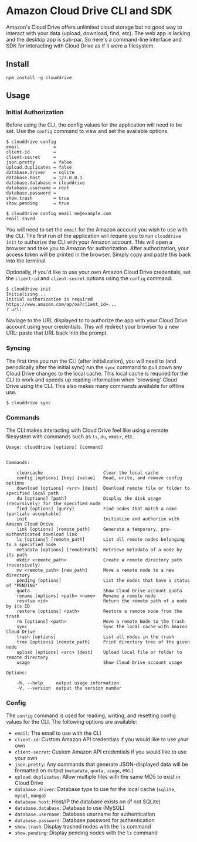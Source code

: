 # Amazon Cloud Drive CLI and SDK

Amazon's Cloud Drive offers unlimited cloud storage but no good way to interact with your data (upload, download, find, etc). The web app is lacking and the desktop app is sub-par. So here's a command-line interface and SDK for interacting with Cloud Drive as if it were a filesystem.

## Install

```
npm install -g clouddrive
```

## Usage

### Initial Authorization

Before using the CLI, the config values for the application will need to be set. Use the `config` command to view and set the available options.

```
$ clouddrive config
email             =
client-id         =
client-secret     =
json.pretty       = false
upload.duplicates = false
database.driver   = sqlite
database.host     = 127.0.0.1
database.database = clouddrive
database.username = root
database.password =
show.trash        = true
show.pending      = true

$ clouddrive config email me@example.com
email saved
```

You will need to set the `email` for the Amazon account you wish to use with the CLI. The first run of the application will require you to run `clouddrive init` to authorize the CLI with your Amazon account. This will open a browser and take you to Amazon for authorization. After authorization, your access token will be printed in the browser. Simply copy and paste this back into the terminal.

Optionally, if you'd like to use your own Amazon Cloud Drive credentials, set the `client-id` and `client-secret` options using the `config` command.

```
$ clouddrive init
Initializing...
Initial authorization is required
https://www.amazon.com/ap/oa?client_id=...
? url:
```

Naviage to the URL displayed to to authorize the app with your Cloud Drive account using your credentials. This will redirect your browser to a new URL: paste that URL back into the prompt.

### Syncing

The first time you run the CLI (after initialization), you will need to (and periodically after the initial sync) run the `sync` command to pull down any Cloud Drive changes to the local cache. This local cache is required for the CLI to work and speeds up reading information when 'browsing' Cloud Drive using the CLI. This also makes many commands available for offline use.

```
$ clouddrive sync
```

### Commands

The CLI makes interacting with Cloud Drive feel like using a remote filesystem with commands such as `ls`, `du`, `mkdir`, etc.

```
Usage: clouddrive [options] [command]


Commands:

    clearcache                       Clear the local cache
    config [options] [key] [value]   Read, write, and remove config options
    download [options] <src> [dest]  Download remote file or folder to specified local path
    du [options] [path]              Display the disk usage (recursively) for the specified node
    find [options] [query]           Find nodes that match a name (partials acceptable)
    init                             Initialize and authorize with Amazon Cloud Drive
    link [options] [remote_path]     Generate a temporary, pre-authenticated download link
    ls [options] [remote_path]       List all remote nodes belonging to a specified node
    metadata [options] [remotePath]  Retrieve metadata of a node by its path
    mkdir <remote_path>              Create a remote directory path (recursively)
    mv <remote_path> [new_path]      Move a remote node to a new directory
    pending [options]                List the nodes that have a status of "PENDING"
    quota                            Show Cloud Drive account quota
    rename [options] <path> <name>   Rename a remote node
    resolve <id>                     Return the remote path of a node by its ID
    restore [options] <path>         Restore a remote node from the trash
    rm [options] <path>              Move a remote Node to the trash
    sync                             Sync the local cache with Amazon Cloud Drive
    trash [options]                  List all nodes in the trash
    tree [options] [remote_path]     Print directory tree of the given node
    upload [options] <src> [dest]    Upload local file or folder to remote directory
    usage                            Show Cloud Drive account usage

Options:

    -h, --help     output usage information
    -V, --version  output the version number
```

### Config

The `config` command is used for reading, writing, and resetting config values for the CLI. The following options are available:
- `email`: The email to use with the CLI
- `client-id`: Custom Amazon API credentials if you would like to use your own
- `client-secret`: Custom Amazon API credentials if you would like to use your own
- `json.pretty`: Any commands that generate JSON-displayed data will be formatted on output (`metadata`, `quota`, `usage`, etc.)
- `upload.duplicates`: Allow multiple files with the same MD5 to exist in Cloud Drive
- `database.driver`: Database type to use for the local cache (`sqlite`, `mysql`, `mongo`)
- `database.host`: Host/IP the database exists on (if not SQLite)
- `database.database`: Database to use (MySQL)
- `database.username`: Database username for authentication
- `database.password`: Database password for authentication
- `show.trash`: Display trashed nodes with the `ls` command
- `show.pending`: Display pending nodes with the `ls` command

